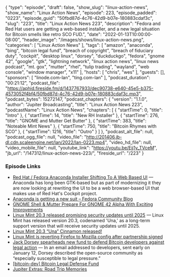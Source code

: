 {
  "type": "episode",
  "draft": false,
  "show_slug": "linux-action-news",
  "show_name": "Linux Action News",
  "episode": 223,
  "episode_padded": "0223",
  "episode_guid": "50fbd87d-4c76-42d9-b07e-180883cdaf3c",
  "slug": "223",
  "title": "Linux Action News 223",
  "description": "Fedora and Red Hat users are getting a web-based installer, and a new legal situation for Bitcoin smells like retro SCO FUD.",
  "date": "2022-01-13T10:00:00-08:00",
  "header_image": "/images/shows/linux-action-news.png",
  "categories": [
    "Linux Action News"
  ],
  "tags": [
    "amazon",
    "anaconda",
    "bing",
    "bitcoin legal fund",
    "breach of copyright",
    "breach of fiduciary duty",
    "cockpit",
    "desktop linux",
    "dorsey",
    "duckduckgo",
    "fedora",
    "gnome 42",
    "google",
    "gtk",
    "lightning network",
    "linux action news",
    "linux news podcast",
    "mt. gox",
    "mutter",
    "rhel",
    "tulip trading",
    "wayland",
    "web console",
    "window manager",
    "x11"
  ],
  "hosts": [
    "chris",
    "wes"
  ],
  "guests": [],
  "sponsors": [
    "linode.com-lan",
    "ting.com-lan"
  ],
  "podcast_duration": "00:21:12",
  "podcast_file": "https://aphid.fireside.fm/d/1437767933/dec90738-e640-45e5-b375-4573052f4bf4/50fbd87d-4c76-42d9-b07e-180883cdaf3c.mp3",
  "podcast_bytes": 15272147,
  "podcast_chapters": {
    "version": "1.1.0",
    "author": "Jupiter Broadcasting",
    "title": "Linux Action News 223",
    "podcastName": "Linux Action News",
    "chapters": [
      {
        "startTime": 0,
        "title": "Intro"
      },
      {
        "startTime": 14,
        "title": "New RH Installer"
      },
      {
        "startTime": 276,
        "title": "GNOME and Mutter Get Butter"
      },
      {
        "startTime": 383,
        "title": "Noteable Mint News"
      },
      {
        "startTime": 750,
        "title": "Bitcoin Rhymes with SCO"
      },
      {
        "startTime": 1216,
        "title": "Outro"
      }
    ]
  },
  "podcast_alt_file": null,
  "podcast_ogg_file": null,
  "video_file": "http://201406.jb-dl.cdn.scaleengine.net/lan/2022/lan-0223.mp4",
  "video_hd_file": null,
  "video_mobile_file": null,
  "youtube_link": "https://youtu.be/Ejj1y_TVceM",
  "jb_url": "/147312/linux-action-news-223/",
  "fireside_url": "/223"
}


### Episode Links

  * [Red Hat / Fedora Anaconda Installer Shifting To A Web Based UI](https://www.phoronix.com/scan.php?page=news_item&px=Red-Hat-Anaconda-New-UI "Red Hat / Fedora Anaconda Installer Shifting To A Web Based UI") — Anaconda has long been GTK-based but as part of modernizing it they are now looking at rewriting the UI to be a web browser-based UI that makes use of Red Hat's Cockpit project. 
  * [Anaconda is getting a new suit – Fedora Community Blog](https://communityblog.fedoraproject.org/anaconda-is-getting-a-new-suit/ "Anaconda is getting a new suit – Fedora Community Blog")
  * [GNOME Shell & Mutter Prepare For GNOME 42 Alpha With Exciting Improvements](https://www.phoronix.com/scan.php?page=news_item&px=GNOME-42-Alpha-Shell-Mutter "GNOME Shell & Mutter Prepare For GNOME 42 Alpha With Exciting Improvements")
  * [Linux Mint 20.3 released promising security updates until 2025](https://www.bleepingcomputer.com/news/linux/linux-mint-203-released-promising-security-updates-until-2025/ "Linux Mint 20.3 released promising security updates until 2025") — Linux Mint has released version 20.3, codenamed 'Una,' as a long-term support version that will receive security updates until 2025.
  * [Linux Mint 20.3 “Una” Cinnamon released!](https://blog.linuxmint.com/?p=4220 "Linux Mint 20.3 “Una” Cinnamon released!")
  * [Linux Mint is reverting Firefox to Mozilla config after partnership signed](https://www.zdnet.com/article/linux-mint-is-reverting-firefox-to-mozilla-config-after-partnership-signed/ "Linux Mint is reverting Firefox to Mozilla config after partnership signed")
  * [Jack Dorsey spearheads new fund to defend Bitcoin developers against legal action](https://www.theblockcrypto.com/linked/130007/jack-dorsey-bitcoin-defense-fund "Jack Dorsey spearheads new fund to defend Bitcoin developers against legal action") — In an email addressed to developers, sent early on January 12, Dorsey described the open-source community as “especially susceptible to legal pressure.”
  * [[bitcoin-dev] Bitcoin Legal Defense Fund](https://lists.linuxfoundation.org/pipermail/bitcoin-dev/2022-January/019741.html "\[bitcoin-dev\] Bitcoin Legal Defense Fund")
  * [Jupiter Extras: Road Trip Memories](https://extras.show/80 "Jupiter Extras: Road Trip Memories")


